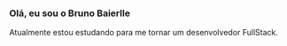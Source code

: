 ### Olá, eu sou o Bruno Baierlle 

Atualmente estou estudando para me tornar um desenvolvedor FullStack.
